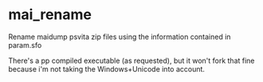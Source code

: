 # mai_rename
Rename maidump psvita zip files using the information contained in param.sfo

There's a pp compiled executable (as requested), but it won't fork that fine because i'm not taking the Windows+Unicode into account.
